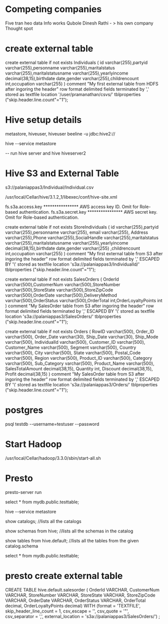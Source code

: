 # Competing companies
Five tran
heo data
Info works
Qubole
Dinesh Rathi - > his own company
Thought spot


# create external table
create external table if not exists Individuals (
id varchar(255),partyid varchar(255),personname varchar(255),maritalstatus varchar(255),maritalstatusname varchar(255),yearlyincome decimal(38,15),birthdate date,gender varchar(255),childrencount int,occupation varchar(255)
)
comment "My first external table from HDFS after ingoring the header"
row format delimited fields terminated by ','
stored as textfile
location '/user/pramanathan/csvs/'
tblproperties ("skip.header.line.count"="1");


# Hive setup details
metastore, hiveuser, hiveuser
beeline -u jdbc:hive2://

hive --service metastore

-- run hive server and hive
hiveserver2


# Hive S3 and External Table
s3://palaniappas3/Individual/Individual.csv

/usr/local/Cellar/hive/3.1.2_1/libexec/conf/hive-site.xml

<property>
  <name>fs.s3a.access.key</name>
  <value>****************</value>
  <description>AWS access key ID. Omit for Role-based authentication.</description>
</property>
<property>
  <name>fs.s3a.secret.key</name>
  <value>****************</value>
  <description>AWS secret key. Omit for Role-based authentication.</description>
</property>


create external table if not exists StoreIndividuals (
id varchar(255),partyid varchar(255),personname varchar(255), email varchar(255),
Address varchar(255),Phone varchar(255),SocialHandle varchar(255),maritalstatus varchar(255),maritalstatusname varchar(255),yearlyincome decimal(38,15),birthdate date,gender varchar(255)
,childrencount int,occupation varchar(255)
)
comment "My first external table from S3 after ingoring the header"
row format delimited fields terminated by ','
ESCAPED BY '\\'
stored as textfile
location 's3a://palaniappas3/IndividualId/'
tblproperties ("skip.header.line.count"="1");


create external table if not exists SalesOrders (
OrderId varchar(500),CustomerNum varchar(500),StoreNumber varchar(500),StoreState varchar(500),StoreZipCode varchar(500),OrderDate varchar(500),DeliveryMethod varchar(500),OrderStatus varchar(500),OrderTotal int,OrderLoyaltyPoints int )
comment "My SalesOrder table from  S3 after ingoring the header"
row format delimited fields terminated by ','
ESCAPED BY '\\'
stored as textfile
location 's3a://palaniappas3/SalesOrders/'
tblproperties ("skip.header.line.count"="1");


create external table if not exists Orders (
RowID varchar(500), Order_ID varchar(500), Order_Date varchar(30), Ship_Date varchar(30), Ship_Mode varchar(500), IndividualId varchar(500), Customer_ID varchar(500), Customer_Name varchar(500), Segment varchar(500), Country varchar(500), City varchar(500), State varchar(500), Postal_Code varchar(500), Region varchar(500), Product_ID varchar(500), Category varchar(500), Sub_Category varchar(500), Product_Name varchar(500), SalesTotalAmount decimal(38,15), Quantity int, Discount decimal(38,15), Profit decimal(38,15)
)
comment "My SalesOrder table from  S3 after ingoring the header"
row format delimited fields terminated by ','
ESCAPED BY '\\'
stored as textfile
location 's3a://palaniappas3/Orders/'
tblproperties ("skip.header.line.count"="1");


# postgres
psql testdb --username=testuser --password

# Start Hadoop

/usr/local/Cellar/hadoop/3.3.0/sbin/start-all.sh


# Presto

presto-server run

select * from mydb.public.testtable;

hive --service metastore




show catalogs; //lists all the catalogs

show schemas from hive; //lists all the schemas in the catalog

show tables from hive.default; //lists all the tables from the given catalog.schema


select * from mydb.public.testtable;

# presto create external table

CREATE TABLE hive.default.salesorder (
    OrderId VARCHAR,
    CustomerNum VARCHAR,
    StoreNumber VARCHAR,
    StoreState VARCHAR,
    StoreZipCode VARCHAR,
    OrderDate VARCHAR,
    OrderStatus VARCHAR,
    OrderTotal decimal,
    OrderLoyaltyPoints decimal)
WITH (format = 'TEXTFILE',
    skip_header_line_count = 1,
    csv_escape = '\',
    csv_quote = '"',  
    csv_separator = ',',
    external_location = 's3a://palaniappas3/SalesOrders/')
;